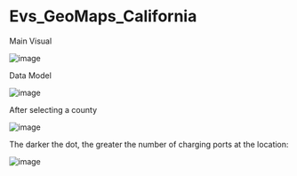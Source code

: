 # Evs_GeoMaps_California

Main Visual

![image](https://github.com/Laharigoshika/Evs_GeoMaps_California/assets/91350210/52c7dbdd-750f-46f6-9cd0-a5697e1f3c78)



Data Model


![image](https://github.com/Laharigoshika/Evs_GeoMaps_California/assets/91350210/7b2485f2-a59c-4192-a928-4a16fd71980d)



After selecting a county 

![image](https://github.com/Laharigoshika/Evs_GeoMaps_California/assets/91350210/b7e62399-b7cc-4544-a546-e038a1f37b7b)


The darker the dot, the greater the number of charging ports at the location:

![image](https://github.com/Laharigoshika/Evs_GeoMaps_California/assets/91350210/8fd920cb-3b41-4a33-a2ba-27b21373a811)

